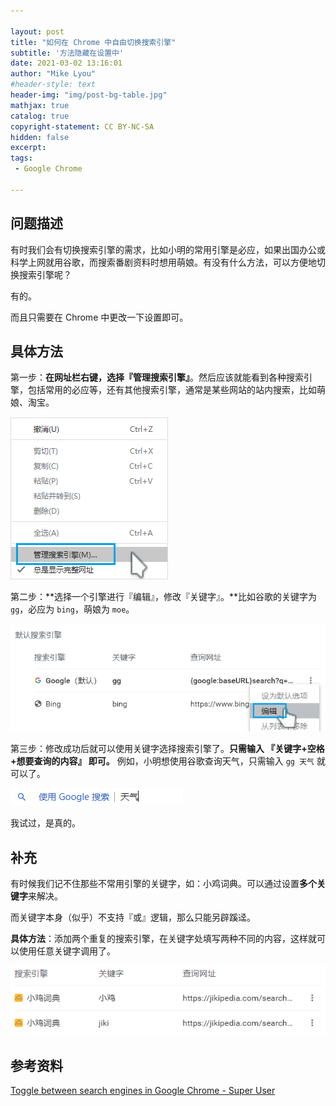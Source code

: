 ```yaml
---

layout: post
title: "如何在 Chrome 中自由切换搜索引擎"
subtitle: '方法隐藏在设置中'
date: 2021-03-02 13:16:01
author: "Mike Lyou"
#header-style: text
header-img: "img/post-bg-table.jpg"
mathjax: true
catalog: true
copyright-statement: CC BY-NC-SA
hidden: false
excerpt: 
tags:
 - Google Chrome

---
```




## 问题描述

有时我们会有切换搜索引擎的需求，比如小明的常用引擎是必应，如果出国办公或科学上网就用谷歌，而搜索番剧资料时想用萌娘。有没有什么方法，可以方便地切换搜索引擎呢？

<!-- more -->

有的。

而且只需要在 Chrome 中更改一下设置即可。



## 具体方法

第一步：**在网址栏右键，选择『管理搜索引擎』**。然后应该就能看到各种搜索引擎，包括常用的必应等，还有其他搜索引擎，通常是某些网站的站内搜索，比如萌娘、淘宝。

![](https://raw.githubusercontent.com/mikelyou/image-public/master/20210302134457.png)



第二步：**选择一个引擎进行『编辑』，修改『关键字』。**比如谷歌的关键字为 `gg`，必应为 `bing`，萌娘为 `moe`。

![](https://raw.githubusercontent.com/mikelyou/image-public/master/20210302135554.png)

第三步：修改成功后就可以使用关键字选择搜索引擎了。**只需输入 『关键字+空格+想要查询的内容』 即可。** 例如，小明想使用谷歌查询天气，只需输入 `gg 天气` 就可以了。

![](https://raw.githubusercontent.com/mikelyou/image-public/master/20210302135726.png)



我试过，是真的。



## 补充

有时候我们记不住那些不常用引擎的关键字，如：小鸡词典。可以通过设置**多个关键字**来解决。

而关键字本身（似乎）不支持『或』逻辑，那么只能另辟蹊迳。

**具体方法**：添加两个重复的搜索引擎，在关键字处填写两种不同的内容，这样就可以使用任意关键字调用了。

![](https://raw.githubusercontent.com/mikelyou/image-public/master/20210315134728.png)

## 参考资料

[Toggle between search engines in Google Chrome - Super User](https://superuser.com/questions/1021124/toggle-between-search-engines-in-google-chrome)